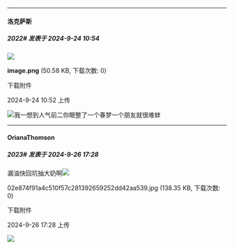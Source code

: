 ﻿
*****

####  洛克萨斯  
##### 2022#       发表于 2024-9-24 10:54

<img src="https://img.saraba1st.com/forum/202409/24/105215t3mkkjb9o15dl1rn.png" referrerpolicy="no-referrer">

<strong>image.png</strong> (50.58 KB, 下载次数: 0)

下载附件

2024-9-24 10:52 上传

<img src="https://static.saraba1st.com/image/smiley/face2017/067.png" referrerpolicy="no-referrer">我一想到人气前二你眼整了一个春梦一个朋友就很难蚌


*****

####  OrianaThomson  
##### 2023#       发表于 2024-9-26 17:28

漏油快回坑抽大奶啊<img src="https://static.saraba1st.com/image/smiley/face2017/067.png" referrerpolicy="no-referrer">

02e874f91a4c510f57c281392659252dd42aa539.jpg
(138.35 KB, 下载次数: 0)

下载附件

2024-9-26 17:28 上传

<img src="https://img.saraba1st.com/forum/202409/26/172846jzw2ssfsmnmw6m55.jpg" referrerpolicy="no-referrer">

